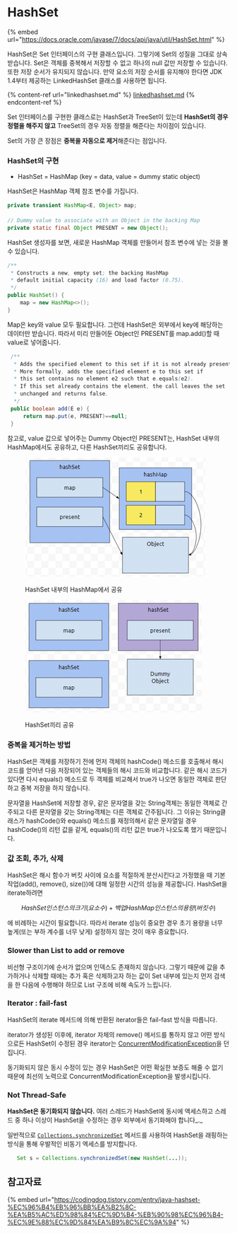 # HashSet

{% embed url="https://docs.oracle.com/javase/7/docs/api/java/util/HashSet.html" %}

HashSet은 Set 인터페이스의 구현 클래스입니다. 그렇기에 Set의 성질을 그대로 상속받습니다. Set은 객체를 중복해서 저장할 수 없고 하나의 null 값만 저장할 수 있습니다. 또한 저장 순서가 유지되지 않습니다. 만약 요소의 저장 순서를 유지해야 한다면 JDK 1.4부터 제공하는 LinkedHashSet 클래스를 사용하면 됩니다.&#x20;

{% content-ref url="linkedhashset.md" %}
[linkedhashset.md](linkedhashset.md)
{% endcontent-ref %}



Set 인터페이스를 구현한 클래스로는 HashSet과 TreeSet이 있는데 **HashSet의 경우 정렬을 해주지 않고** TreeSet의 경우 자동 정렬을 해준다는 차이점이 있습니다.&#x20;

Set의 가장 큰 장점은 **중복을 자동으로 제거**해준다는 점입니다.



### HashSet의 구현

* HashSet = HashMap (key = data, value = dummy static object)

HashSet은 HashMap 객체 참조 변수를 가집니다.&#x20;

```java
private transient HashMap<E, Object> map;

// Dummy value to associate with an Object in the backing Map
private static final Object PRESENT = new Object();
```



HashSet 생성자를 보면, 새로운 HashMap 객체를 만들어서 참조 변수에 넣는 것을 볼 수 있습니다.

```java
/**
 * Constructs a new, empty set; the backing HashMap
 * default initial capacity (16) and load factor (0.75).
 */
public HashSet() {
    map = new HashMap<>();
}
```



Map은 key와 value 모두 필요합니다. 그런데 HashSet은 외부에서 key에 해당하는 데이터만 받습니다. 따라서 미리 만들어둔 Object인 PRESENT를 map.add()할 때 value로 넣어줍니다.

```java
 /**
  * Adds the specified element to this set if it is not already present.
  * More formally, adds the specified element e to this set if
  * this set contains no element e2 such that e.equals(e2).
  * If this set already contains the element, the call leaves the set
  * unchanged and returns false.
  */
 public boolean add(E e) {
     return map.put(e, PRESENT)==null;
 }
```

&#x20;

참고로, value 값으로 넣어주는 Dummy Object인 PRESENT는,  HashSet 내부의 HashMap에서도 공유하고, 다른 HashSet끼리도 공유합니다.

<figure><img src="../.gitbook/assets/image (5).png" alt=""><figcaption><p>HashSet 내부의 HashMap에서 공유</p></figcaption></figure>

<figure><img src="../.gitbook/assets/image (3).png" alt=""><figcaption><p>HashSet끼리 공유</p></figcaption></figure>

### 중복을 제거하는 방법

HashSet은 객체를 저장하기 전에 먼저 객체의 hashCode() 메소드를 호출해서 해시 코드를 얻어낸 다음 저장되어 있는 객체들의 해시 코드와 비교합니다. 같은 해시 코드가 있다면 다시 equals() 메소드로 두 객체를 비교해서 true가 나오면 동일한 객체로 판단하고 중복 저장을 하지 않습니다.

문자열을 HashSet에 저장할 경우, 같은 문자열을 갖는 String객체는 동일한 객체로 간주되고 다른 문자열을 갖는 String객체는 다른 객체로 간주됩니다. 그 이유는 String클래스가 hashCode()와 equals() 메소드를 재정의해서 같은 문자열일 경우 hashCode()의 리턴 값을 같게, equals()의 리턴 값은 true가 나오도록 했기 때문입니다.



### 값 조회, 추가, 삭제

HashSet은 해시 함수가 버킷 사이에 요소를 적절하게 분산시킨다고 가정했을 때 기본 작업(add(), remove(), size())에 대해 일정한 시간의 성능을 제공합니다. HashSet을 iterate하려면&#x20;

$$
HashSet 인스턴스의 크기(요소 수) + 백업 HashMap 인스턴스의 용량(버킷 수)
$$

에 비례하는 시간이 필요합니다. 따라서 iterate 성능이 중요한 경우 초기 용량을 너무 높게(또는 부하 계수를 너무 낮게) 설정하지 않는 것이 매우 중요합니다.&#x20;



### Slower than List to add or remove

비선형 구조이기에 순서가 없으며 인덱스도 존재하지 않습니다. 그렇기 때문에 값을 추가하거나 삭제할 때에는 추가 혹은 삭제하고자 하는 값이 Set 내부에 있는지 먼저 검색을 한 다음에 수행해야 하므로 List 구조에 비해 속도가 느립니다.



### Iterator : fail-fast

HashSet의 iterate 메서드에 의해 반환된 iterator들은 fail-fast 방식을 따릅니다.&#x20;

iterator가 생성된 이후에, iterator 자체의 remove() 메서드를 통하지 않고 어떤 방식으로든 HashSet이 수정된 경우 iterator는 [ConcurrentModificationException](https://docs.oracle.com/javase/7/docs/api/java/util/ConcurrentModificationException.html)을 던집니다.

동기화되지 않은 동시 수정이 있는 경우 HashSet은 어떤 확실한 보증도 해줄 수 없기 때문에 최선의 노력으로 ConcurrentModificationException을 발생시킵니다.



### Not Thread-Safe

**HashSet은 동기화되지 않습니다.** 여러 스레드가 HashSet에 동시에 액세스하고 스레드 중 하나 이상이 HashSet을 수정하는 경우 외부에서 동기화해야 합니다_._

일반적으로 [`Collections.synchronizedSet`](https://docs.oracle.com/javase/7/docs/api/java/util/Collections.html#synchronizedSet\(java.util.Set\)) 메서드를 사용하여 HashSet을 래핑하는 방식을 통해 우발적인 비동기 엑세스를 방지합니다.

```java
   Set s = Collections.synchronizedSet(new HashSet(...));
```



## 참고자료

{% embed url="https://codingdog.tistory.com/entry/java-hashset-%EC%96%B4%EB%96%BB%EA%B2%8C-%EA%B5%AC%ED%98%84%EC%9D%B4-%EB%90%98%EC%96%B4-%EC%9E%88%EC%9D%84%EA%B9%8C%EC%9A%94" %}


